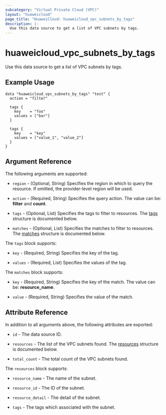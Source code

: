 ```yaml
---
subcategory: "Virtual Private Cloud (VPC)"
layout: "huaweicloud"
page_title: "HuaweiCloud: huaweicloud_vpc_subnets_by_tags"
description: |-
  Use this data source to get a list of VPC subnets by tags.
---
```


# huaweicloud_vpc_subnets_by_tags

Use this data source to get a list of VPC subnets by tags.

## Example Usage

```hcl
data "huaweicloud_vpc_subnets_by_tags" "test" {
  action = "filter"

  tags {
    key    = "foo"
    values = ["bar"]
  }

  tags {
    key    = "key"
    values = ["value_1", "value_2"]
  }
}
```

## Argument Reference

The following arguments are supported:

* `region` - (Optional, String) Specifies the region in which to query the resource.
  If omitted, the provider-level region will be used.

* `action` - (Required, String) Specifies the query action. The value can be: **filter** and **count**.

* `tags` - (Optional, List) Specifies the tags to filter to resources.
  The [tags](#tags) structure is documented below.

* `matches` - (Optional, List) Specifies the matches to filter to resources.
  The [matches](#matches) structure is documented below.

<a name="tags"></a>
The `tags` block supports:

* `key` - (Required, String) Specifies the key of the tag.

* `values` - (Required, List) Specifies the values of the tag.

<a name="matches"></a>
The `matches` block supports:

* `key` - (Required, String) Specifies the key of the match. The value can be: **resource_name**.

* `value` - (Required, String) Specifies the value of the match.

## Attribute Reference

In addition to all arguments above, the following attributes are exported:

* `id` - The data source ID.

* `resources` - The list of the VPC subnets found. The [resources](#resources) structure is documented below.

* `total_count` - The total count of the VPC subnets found.

<a name="resources"></a>
The `resources` block supports:

* `resource_name` - The name of the subnet.

* `resource_id` - The ID of the subnet.

* `resource_detail` - The detail of the subnet.

* `tags` - The tags which associated with the subnet.
